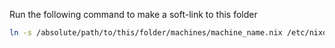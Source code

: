 Run the following command to make a soft-link to this folder
```sh
ln -s /absolute/path/to/this/folder/machines/machine_name.nix /etc/nixos/configuration.nix
```
